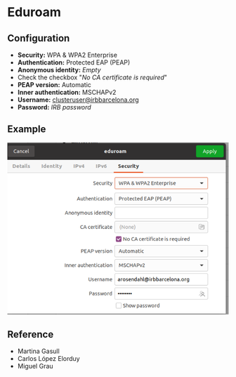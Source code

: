 # Eduroam

## Configuration

- **Security:** WPA & WPA2 Enterprise
- **Authentication:** Protected EAP (PEAP)
- **Anonymous identity:** _Empty_
- Check the checkbox "_No CA certificate is required_"
- **PEAP version:** Automatic
- **Inner authentication:** MSCHAPv2
- **Username:** clusteruser@irbbarcelona.org
- **Password:** _IRB password_

## Example

![eduroam_example](../assets/images/eduroam_example.png)

## Reference

- Martina Gasull
- Carlos López Elorduy
- Miguel Grau
